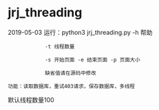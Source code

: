 # jrj_threading

2019-05-03
    运行：python3 jrj_threading.py -h 帮助
    
                -t 线程数量
                
                -s 开始页面 -e 结束页面 -p 页面大小
                
                缺省值请在源码中修改
                
    功能：读取数据库，重试403请求，保存数据库，多线程
    
    
默认线程数量100
